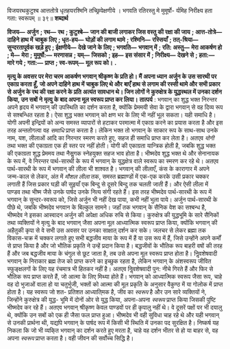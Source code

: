  

विजयरथकुटुश्ब आत्ततोत्रे धृतहयरश्मिनि तच्छ्रियेक्षणीये । भगवति रतिरस्तु मे मुमूर्षो- र्यमिह निरीक्ष्य हता गता: स्वरूपम् ॥ ३९॥ **शब्दार्थ** 

**विजय—** **अर्जुन** **; रथ—** **रथ** **; कुटुश्बे—** **जान की बाजी लगाकर जिस वस्तु की रक्षा की जाय** **; आत्त-तोत्रे—** **दाहिने हाथ में** **चाबुक लिए** **; धृत-हय—** **घोड़ों की लगाम थामे** **; रश्मिनि—** **रस्सियाँ** **; तत्-श्रिया—** **सुन्दरतापूर्वक खड़े हुए** **; ईक्षणीये—** **देखे जाने के लिए** **; भगवति—** **भगवान् में** **; रति: अस्तु—** **मेरा आकर्षण हो** **; मे—** **मेरा** **; मुमूर्षो:—** **मरणासन्न** **; यम्—** **जिसको** **; इह—** **इस संसार में** **; निरीक्ष्य—** **देखने से** **; हता:—** **मारे गये** **; गता:—** **प्राप्त** **; स्व-रूपम्—** **मूल रूप को।** **.** 

**मृत्यु के अवसर पर मेरा चरम आकर्षण भगवान् श्रीकृष्ण के प्रति हो। मैं अपना ध्यान** **अर्जुन के उस सारथी पर एकाग्र करता हूँ, जो अपने दाहिने हाथ में चाबुक लिए थे और** **बाएँ हाथ से लगाम की रस्सी थामे और सभी प्रकार से अर्जुन के रथ की रक्षा करने के प्रति** **अत्यंत सावधान थे। जिन लोगों ने कुरुक्षेत्र के युद्धस्थल में उनका दर्शन किया, उन सबों ने** **मृत्यु के बाद अपना मूल स्वरूप प्राप्त कर लिया।** **तात्पर्य** : भगवान् का शुद्ध भक्त निरन्तर अपने हृदय में भगवान् की उपस्थिति का दर्शन करता है, क्योंकि प्रेममयी सेवा के द्वारा भगवान् से वह दिव्य रूप से सश्बन्धित रहता है। ऐसा शुद्ध भक्त भगवान् को क्षण भर के लिए भी नहीं भूल सकता। यही समाधि है। योगी अपनी इन्द्रियों को अन्य समस्त व्यापारों से हटाकर परमात्मा में एकाग्र करने का प्रयास करता है और इस तरह अन्ततोगत्वा वह *समाधि* प्राप्त करता है। लेकिन भक्त तो भगवान् के साकार रूप के साथ-साथ उनके नाम, यश, लीलाओं आदि का निरन्तर स्मरण करते हुए, सहज ही समाधि प्राप्त कर लेता है। अतएव *योगी* तथा भक्त की एकाग्रता एक ही स्तर पर नहीं होती। योगी की एकाग्रता यान्त्रिक होती है, जबकि शुद्ध भक्त की एकाग्रता शुद्ध प्रेममय तथा नैसॢगक स्नेहयुक्त सहज भाव होता है। भीष्मदेव शुद्ध भक्त थे और सेनानायक के रूप में, वे निरन्तर पार्थ-सारथी के रूप में भगवान् के युद्धक्षेत्र वाले स्वरूप का स्मरण कर रहे थे। अतएव पार्थ-सारथी के रूप में भगवान् की लीला भी शाश्वत है। भगवान् की लीलाएँ, कंस के कारागार में अपने जन्म-काल से लेकर, अंत में *मौशल लीला* तक, समस्त ब्रह्माण्डों में एक-एक करके उसी प्रकार चक्कर लगाती हैं जिस प्रकार घड़ी की सुइयाँ एक बिन्दु से दूसरे बिन्दु तक चलती जाती हैं। और ऐसी लीला में पाण्डव तथा भीष्म जैसे उनके पार्षद उनके नित्य संगी रहते हैं। इस तरह भीष्मदेव पार्थ-सारथी के रूप में भगवान् के सुन्दर-स्वरूप को, जिसे अर्जुन भी नहीं देख पाया, कभी नहीं भुला पाये। अर्जुन पार्थ-सारथी के पीछे थे, जबकि भीष्मदेव भगवान के बिल्कुल सामने। जहाँ तक भगवान् के सैनिक वेश का सश्बन्ध है, भीष्मदेव ने इसका आस्वादन अर्जुन की अपेक्षा अधिक रुचि से किया। कुरुक्षेत्र की युद्धभूमि के सारे सैनिकों तथा व्यक्तियों ने मृत्यु के बाद भगवान् जैसा अपना मूल आध्यात्मिक स्वरूप प्राप्त किया, क्योंकि भगवान् की अहैतुकी कृपा से वे सभी उस अवसर पर उनका साक्षात् दर्शन कर सके। जलचर से लेकर ब्रह्मा तक विकास-चक्र में चक्कर लगाते हुए सभी बद्धजीव माया के रूप में हैं या उस रूप में हैं, जिसे उन्होंने अपने कर्मों से प्राप्त किया है और जो भौतिक प्रकृति ने उन्हें प्रदान किया है। बद्धजीवों के भौतिक रूप बाहरी वषों की तरह हैं और जब बद्धजीव माया के चंगुल से छूट जाता है, तब उसे अपना मूल स्वरूप प्राप्त होता है। निॢवशेषवादी भगवान् के निराकार ब्रह्म तेज को प्राप्त करने का इच्छुक रहता है, लेकिन भगवान् के अंशस्वरूप जीवित स्फुङ्क्षलगों के लिए यह रंचमात्र भी हितकर नहीं है। अतएव निॢवशेषवादी पुन: नीचे गिरते हैं और फिर से भौतिक रूप प्राप्त करते हैं, जो आत्मा के लिए मिथ्या होते हैं। भगवान् को आध्यात्मिक स्वरूप जैसा रूप, चाहे वह दो भुजाओं वाला हो या चतुर्भुजी, भक्तों को आत्मा की मूल प्रकृति के अनुसार वैकुण्ठ में या गोलोक में प्राप्त होता है। यह स्वरूप जो शत- प्रतिशत आध्याति्मक है, जीव का *स्वरूप* है और उन सारे व्यक्तियों ने, जिन्होंने कुरुक्षेत्र की युद्ध- भूमि में दोनों ओर से युद्ध किया, अपना-अपना *स्वरूप* प्राप्त किया जिसकी पुष्टि भीष्मदेव कर रहे हैं। अतएव भगवान् श्रीकृष्ण केवल पाण्डवों पर ही कृपालु नहीं थे। वे दूसरें पक्षों पर भी दयालु थे, क्योंकि उन सबों को एक ही जैसा फल प्राप्त हुआ। भीष्मदेव भी वही सुविधा चाह रहे थे और यही भगवान् से उनकी प्रार्थना थी, यद्यपि भगवान् के पार्षद रूप में किसी भी स्थिति में उनका पद सुरक्षित है। निष्कर्ष यह निकला कि जो भी व्यकि्त भगवान् का दर्शन करते हुए मरता है, चाहे वह दर्शन भीतर से हो या बाहर से, वह अपना *स्वरूप* प्राप्त करता है। वही जीवन की सर्वोच्च सिद्धि है। 